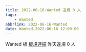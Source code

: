 ```yaml
---
title: 2022-06-16-Wanted 違規 0 人
tags:
    - Wanted
abbrlink: 2022-06-16-Wanted
date: Wanted-2022-06-16 12:00:00
---
```

Wanted 板 [板規連結](https://www.ptt.cc/bbs/Wanted/M.1608829773.A.D3B.html)
昨天違規 0 人
